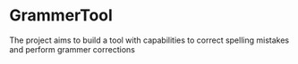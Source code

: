 # GrammerTool
The project aims to build a tool with capabilities to correct spelling mistakes and perform grammer corrections
